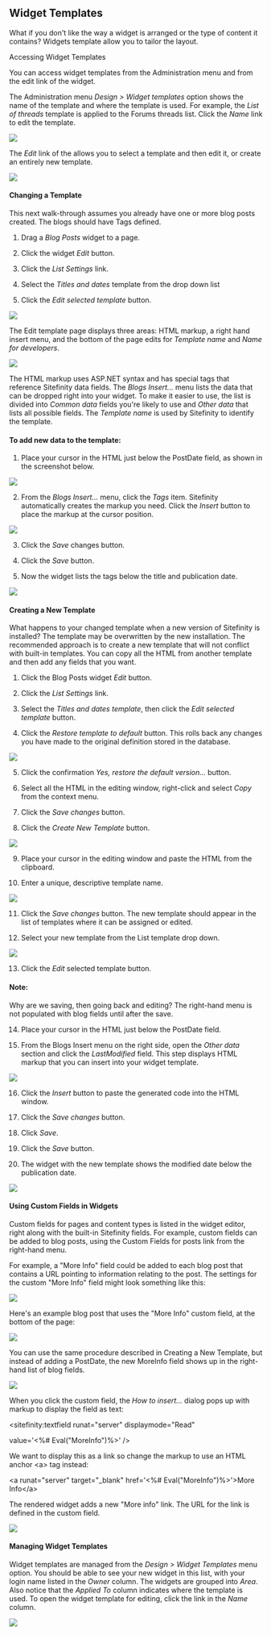 Widget Templates
----------------

What if you don\'t like the way a widget is arranged or the type of
content it contains? Widgets template allow you to tailor the layout.

Accessing Widget Templates

You can access widget templates from the Administration menu and from
the edit link of the widget.

The Administration menu *Design \> Widget templates* option shows the
name of the template and where the template is used. For example, the
*List of threads* template is applied to the Forums threads list.
Click the *Name* link to edit the template.

![](../media/image248.png)

The *Edit* link of the allows you to select a template and then edit
it, or create an entirely new template.

![](../media/image250.png)

#### Changing a Template

This next walk-through assumes you already have one or more blog posts
created. The blogs should have Tags defined.

1.  Drag a *Blog Posts* widget to a page.

2.  Click the widget *Edit* button.

3.  Click the *List Settings* link.

4.  Select the *Titles and dates* template from the drop down list

5.  Click the *Edit selected template* button.

![](../media/image251.png)

The Edit template page displays three areas: HTML markup, a right hand
insert menu, and the bottom of the page edits for *Template name* and
*Name for developers*.

![](../media/image252.jpeg)

The HTML markup uses ASP.NET syntax and has special tags that
reference Sitefinity data fields. The *Blogs Insert\...* menu lists
the data that can be dropped right into your widget. To make it easier
to use, the list is divided into *Common data* fields you\'re likely
to use and *Other data* that lists all possible fields. The *Template
name* is used by Sitefinity to identify the template.

#### To add new data to the template:

1.  Place your cursor in the HTML just below the PostDate field, as
    shown in the screenshot below.

![](../media/image253.png)

2.  From the *Blogs Insert\...* menu, click the *Tags* item. Sitefinity
    automatically creates the markup you need. Click the *Insert* button
    to place the markup at the cursor position.

![](../media/image255.png)

3.  Click the *Save* changes button.

4.  Click the *Save* button.

5.  Now the widget lists the tags below the title and publication date.

![](../media/image256.png)

#### Creating a New Template

What happens to your changed template when a new version of Sitefinity
is installed? The template may be overwritten by the new installation.
The recommended approach is to create a new template that will not
conflict with built-in templates. You can copy all the HTML from
another template and then add any fields that you want.

1.  Click the Blog Posts widget *Edit* button.

2.  Click the *List Settings* link.

3.  Select the *Titles and dates template*, then click the *Edit
    selected template* button.

4.  Click the *Restore template to default* button. This rolls back any
    changes you have made to the original definition stored in the
    database.

![](../media/image257.png)

5.  Click the confirmation *Yes, restore the default version\...*
    button.

6.  Select all the HTML in the editing window, right-click and select
    *Copy* from the context menu.

7.  Click the *Save changes* button.

8.  Click the *Create New Template* button.

![](../media/image258.png)

9.  Place your cursor in the editing window and paste the HTML from the
    clipboard.

10. Enter a unique, descriptive template name.

![](../media/image260.png)

11. Click the *Save changes* button. The new template should appear in
    the list of templates where it can be assigned or edited.

12. Select your new template from the List template drop down.

![](../media/image262.png)

13. Click the *Edit* selected template button.

#### Note: 
Why are we saving, then going back and editing? The
right-hand menu is not populated with blog fields until after the
save.

14. Place your cursor in the HTML just below the PostDate field.

15. From the Blogs Insert menu on the right side, open the *Other data*
    section and click the *LastModified* field. This step displays HTML
    markup that you can insert into your widget template.

![](../media/image264.png)

16. Click the *Insert* button to paste the generated code into the HTML
    window.

17. Click the *Save changes* button.

18. Click *Save*.

19. Click the *Save* button.

20. The widget with the new template shows the modified date below the
    publication date.

![](../media/image265.png)

#### Using Custom Fields in Widgets

Custom fields for pages and content types is listed in the widget
editor, right along with the built-in Sitefinity fields. For example,
custom fields can be added to blog posts, using the Custom Fields for
posts link from the right-hand menu.

For example, a "More Info" field could be added to each blog post that
contains a URL pointing to information relating to the post. The
settings for the custom "More Info" field might look something like
this:

![](../media/image267.png)

Here's an example blog post that uses the "More Info" custom field, at
the bottom of the page:

![](../media/image268.jpeg)

You can use the same procedure described in Creating a New
Template, but instead of adding a PostDate, the new MoreInfo field shows up in the right-hand list of blog fields.

![](../media/image269.png)

When you click the custom field, the *How to insert...* dialog pops up
with markup to display the field as text:

\<sitefinity:textfield runat=\"server\" displaymode=\"Read\"

value=\'\<%\# Eval(\"MoreInfo\")%\>\' /\>

We want to display this as a link so change the markup to use an HTML
anchor \<a\> tag instead:

\<a runat=\"server\" target=\"\_blank\" href=\'\<%\#
Eval(\"MoreInfo\")%\>\'\>More Info\</a\>

The rendered widget adds a new "More info" link. The URL for the link
is defined in the custom field.

![](../media/image270.png)

#### Managing Widget Templates

Widget templates are managed from the *Design \> Widget Templates*
menu option. You should be able to see your new widget in this list,
with your login name listed in the *Owner* column. The widgets are
grouped into *Area*. Also notice that the *Applied To* column
indicates where the template is used. To open the widget template for
editing, click the link in the *Name* column.

![](../media/image271.png)